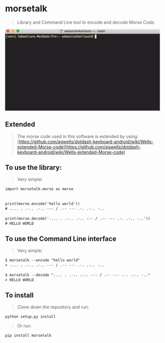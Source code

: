 # morsetalk
> Library and Command Line tool to encode and decode Morse Code.

![gif.gif](gif.gif)

## Extended
> The morse code used in this software is extended by using:  
> [https://github.com/agwells/dotdash-keyboard-android/wiki/Wells-extended-Morse-code](https://github.com/agwells/dotdash-keyboard-android/wiki/Wells-extended-Morse-code)

## To use the library:
> Very simple:

    import morsetalk.morse as morse

    
    print(morse.encode('hello world'))
    # .... . .-.. .-.. --- / .-- --- .-. .-.. -..

    print(morse.decode('.... . .-.. .-.. --- / .-- --- .-. .-.. -..'))
    # HELLO WORLD

## To use the Command Line interface
> Very simple:

    $ morsetalk --encode "hello world"
    > .... . .-.. .-.. --- / .-- --- .-. .-.. -..
    
    $ morsetalk --decode ".... . .-.. .-.. --- / .-- --- .-. .-.. -.."
    > HELLO WORLD


## To install
> Clone down the repository and run:

    python setup.py install

> Or run:

    pip install morsetalk
